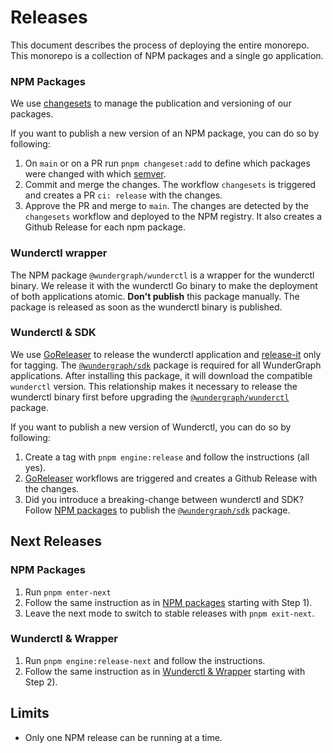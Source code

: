 # Releases

This document describes the process of deploying the entire monorepo.
This monorepo is a collection of NPM packages and a single go application.

### NPM Packages

We use [changesets](https://github.com/changesets/changesets) to manage the publication and versioning of our packages.

If you want to publish a new version of an NPM package, you can do so by following:

1. On `main` or on a PR run `pnpm changeset:add` to define which packages were changed with which [semver](https://semver.org/lang/de/).
2. Commit and merge the changes. The workflow `changesets` is triggered and creates a PR `ci: release` with the changes.
3. Approve the PR and merge to `main`. The changes are detected by the `changesets` workflow and deployed to the NPM registry. It also creates a Github Release for each npm package.

### Wunderctl wrapper

The NPM package `@wundergraph/wunderctl` is a wrapper for the wunderctl binary. We release it with the wunderctl Go binary to make the deployment of both applications atomic. **Don't publish** this package manually.
The package is released as soon as the wunderctl binary is published.

### Wunderctl & SDK

We use [GoReleaser](https://goreleaser.com/) to release the wunderctl application and [release-it](https://github.com/release-it/release-it) only for tagging.
The [`@wundergraph/sdk`](https://github.com/wundergraph/wundergraph/tree/main/packages/sdk) package is required for all WunderGraph applications. After installing this package, it will download the compatible `wunderctl` version. This relationship makes it necessary to release the wunderctl binary first before upgrading the [`@wundergraph/wunderctl`](https://github.com/wundergraph/wundergraph/tree/main/packages/wunderctl) package.

If you want to publish a new version of Wunderctl, you can do so by following:

1. Create a tag with `pnpm engine:release` and follow the instructions (all yes).
2. [GoReleaser](https://goreleaser.com/) workflows are triggered and creates a Github Release with the changes.
3. Did you introduce a breaking-change between wunderctl and SDK? Follow [NPM packages](https://github.com/wundergraph/wundergraph/tree/main/docs/release-management#npm-packages) to publish the [`@wundergraph/sdk`](https://github.com/wundergraph/wundergraph/tree/main/packages/sdk) package.

## Next Releases

### NPM Packages

1. Run `pnpm enter-next`
2. Follow the same instruction as in [NPM packages](#npm-packages) starting with Step 1).
3. Leave the next mode to switch to stable releases with `pnpm exit-next`.

### Wunderctl & Wrapper

1. Run `pnpm engine:release-next` and follow the instructions.
2. Follow the same instruction as in [Wunderctl & Wrapper](#wunderctl--wrapper) starting with Step 2).


## Limits

- Only one NPM release can be running at a time.
